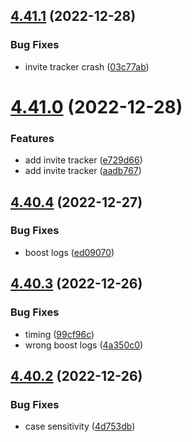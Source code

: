 ## [4.41.1](https://github.com/onesoft-sudo/sudobot/compare/v4.41.0...v4.41.1) (2022-12-28)


### Bug Fixes

* invite tracker crash ([03c77ab](https://github.com/onesoft-sudo/sudobot/commit/03c77abd5311053a492480ce119abd57f3524099))



# [4.41.0](https://github.com/onesoft-sudo/sudobot/compare/v4.40.4...v4.41.0) (2022-12-28)


### Features

* add invite tracker ([e729d66](https://github.com/onesoft-sudo/sudobot/commit/e729d66002355d4b8750c809f111c5b3c2723834))
* add invite tracker ([aadb767](https://github.com/onesoft-sudo/sudobot/commit/aadb767d9b13f01d6389c550c5bc35cd04ce5527))



## [4.40.4](https://github.com/onesoft-sudo/sudobot/compare/v4.40.3...v4.40.4) (2022-12-27)


### Bug Fixes

* boost logs ([ed09070](https://github.com/onesoft-sudo/sudobot/commit/ed090705c0cb70837af80045744abf35de575f1d))



## [4.40.3](https://github.com/onesoft-sudo/sudobot/compare/v4.40.2...v4.40.3) (2022-12-26)


### Bug Fixes

* timing ([99cf96c](https://github.com/onesoft-sudo/sudobot/commit/99cf96c438de46be63dd3f69bb3e3a583f45be0c))
* wrong boost logs ([4a350c0](https://github.com/onesoft-sudo/sudobot/commit/4a350c0177d1d02f4c2c4bd6c584de7fefa1d1d8))



## [4.40.2](https://github.com/onesoft-sudo/sudobot/compare/v4.40.1...v4.40.2) (2022-12-26)


### Bug Fixes

* case sensitivity ([4d753db](https://github.com/onesoft-sudo/sudobot/commit/4d753db177a6ba52bae708edf820818f25e254b0))



